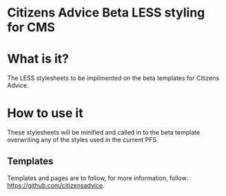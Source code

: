# Citizens Advice Beta LESS styling for CMS

What is it?
=========

The LESS stylesheets to be implimented on the beta templates for Citizens Advice.

How to use it
=========

These stylesheets will be minified and called in to the beta template overwriting any of the styles used in the current PFS.


Templates
---------

Templates and pages are to follow, for more information, follow:
https://github.com/citizensadvice.
